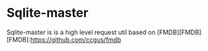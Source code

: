 # Sqlite-master
Sqlite-master is is a high level request util based on [FMDB][FMDB]
[FMDB]:https://github.com/ccgus/fmdb
